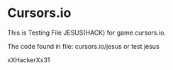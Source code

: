 # Cursors.io

This is Testing File JESUS(HACK) for game cursors.io.

The code found in file: cursors.io/jesus
or test jesus

xXHackerXx31
